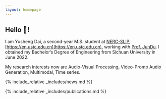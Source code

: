 ```yaml
---
layout: homepage
---
```


## Hello 👋!

I am Yusheng Dai, a second-year M.S. student at [NERC-SLIP](http://nelslip.ustc.edu.cn/main.htm), [https://en.ustc.edu.cn](https://en.ustc.edu.cn), working with [Prof. JunDu](https://scholar.google.com/citations?user=iHb6ScQAAAAJ&hl=zh-CN). I obtained my Bachelor’s Degree of Engineering from Sichuan University in June 2022.

My research interests now are Audio-Visual Processing, Video-Promp Audio Generation, Multimodal, Time series.

{% include_relative _includes/news.md %}

{% include_relative _includes/publications.md %}

<!-- {% include_relative _includes/services.md %} -->
